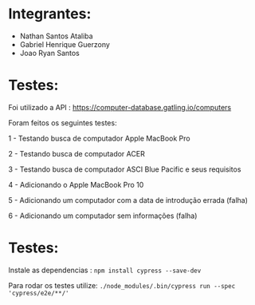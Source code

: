 # Integrantes:

- Nathan Santos Ataliba
- Gabriel Henrique Guerzony
- Joao Ryan Santos

 # Testes:

 Foi utilizado a API : https://computer-database.gatling.io/computers

 Foram feitos os seguintes testes:

 1 - Testando busca de computador Apple MacBook Pro

 2 -  Testando busca de computador ACER

 3 - Testando busca de computador ASCI Blue Pacific e seus requisitos

 4 - Adicionando o Apple MacBook Pro 10

 5 - Adicionando um computador com a data de introdução errada (falha)

 6 - Adicionando um computador sem informações (falha)

# Testes:
Instale as dependencias : ```npm install cypress --save-dev```

Para rodar os testes utilize: ```./node_modules/.bin/cypress run --spec 'cypress/e2e/**/'```
